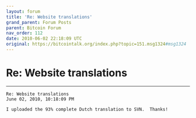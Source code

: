 ```yaml
---
layout: forum
title: 'Re: Website translations'
grand_parent: Forum Posts
parent: Bitcoin Forum
nav_order: 112
date: 2010-06-02 22:18:09 UTC
original: https://bitcointalk.org/index.php?topic=151.msg1324#msg1324
---
```


# Re: Website translations

---

```
Re: Website translations
June 02, 2010, 10:18:09 PM

I uploaded the 93% complete Dutch translation to SVN.  Thanks!
```
